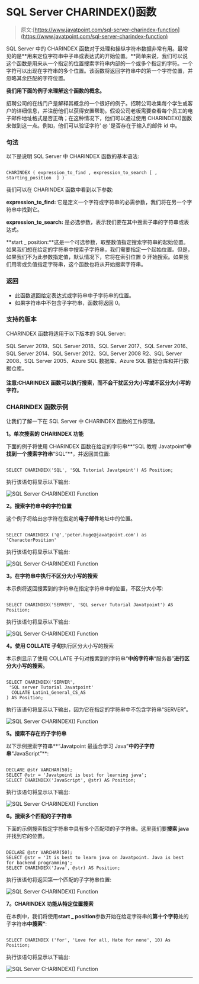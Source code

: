 # SQL Server CHARINDEX()函数

> 原文:[https://www.javatpoint.com/sql-server-charindex-function](https://www.javatpoint.com/sql-server-charindex-function)

SQL Server 中的 CHARINDEX 函数对于处理和操纵字符串数据非常有用。最常见的是**用来定位字符串中子串或表达式的开始位置。**简单来说，我们可以说这个函数是用来从一个指定的位置搜索字符串内部的一个或多个指定的字符。一个字符可以出现在字符串的多个位置。该函数将返回字符串中的第一个字符位置，并忽略其余匹配的字符位置。

**我们用下面的例子来理解这个函数的概念。**

招聘公司的在线门户是解释其概念的一个很好的例子。招聘公司收集每个学生或客户的详细信息，并注册他们以获得安置帮助。假设公司老板需要查看每个员工的电子邮件地址格式是否正确；在这种情况下，他们可以通过使用 CHARINDEX()函数来做到这一点。例如，他们可以验证字符' @ '是否存在于输入的邮件 id 中。

### 句法

以下是说明 SQL Server 中 CHARINDEX 函数的基本语法:

```

CHARINDEX ( expression_to_find , expression_to_search [ , starting_position  ] )

```

我们可以在 CHARINDEX 函数中看到以下参数:

**expression_to_find:** 它是定义一个字符或字符串的必需参数，我们将在另一个字符串中找到它。

**expression_to_search:** 是必选参数，表示我们要在其中搜索子串的字符串或表达式。

**start _ position:**这是一个可选参数，取整数值指定搜索字符串的起始位置。如果我们想在给定的字符串中搜索子字符串，我们需要指定一个起始位置。但是，如果我们不为此参数指定值，默认情况下，它将在索引位置 0 开始搜索。如果我们用零或负值指定字符串，这个函数也将从开始搜索字符串。

### 返回

*   此函数返回给定表达式或字符串中子字符串的位置。
*   如果字符串中不包含子字符串，函数将返回 0。

### 支持的版本

CHARINDEX 函数将适用于以下版本的 SQL Server:

SQL Server 2019、SQL Server 2018、SQL Server 2017、SQL Server 2016、SQL Server 2014、SQL Server 2012、SQL Server 2008 R2、SQL Server 2008、SQL Server 2005、Azure SQL 数据库、Azure SQL 数据仓库和并行数据仓库。

#### 注意:CHARINDEX 函数可以执行搜索，而不会干扰区分大小写或不区分大小写的字符。

### CHARINDEX 函数示例

让我们了解一下在 SQL Server 中 CHARINDEX 函数的工作原理。

**1。单次搜索的 CHARINDEX 功能**

下面的例子将使用 CHARINDEX 函数在给定的字符串**“SQL 教程 Javatpoint”**中找到一个搜索字符串**“SQL”**，并返回其位置:

```

SELECT CHARINDEX('SQL', 'SQL Tutorial Javatpoint') AS Position;

```

执行该语句将显示以下输出:

![SQL Server CHARINDEX() Function](../Images/dbbaf596d65bb84074d8b1a352f83885.png)

**2。搜索字符串中的字符位置**

这个例子将给出@字符在指定的**电子邮件**地址中的位置。

```

SELECT CHARINDEX ('@','peter.huge@javatpoint.com') as 'CharacterPosition'

```

执行该语句将显示以下输出:

![SQL Server CHARINDEX() Function](../Images/312e8deee0ed0354ae94774d7441caa1.png)

**3。在字符串中执行不区分大小写的搜索**

本示例将返回搜索到的字符串在指定字符串中的位置，不区分大小写:

```

SELECT CHARINDEX('SERVER', 'SQL server Tutorial Javatpoint') AS Position;

```

执行该语句将显示以下输出:

![SQL Server CHARINDEX() Function](../Images/1c3ac42974c25c61d4d2ebb77985e2ee.png)

**4。使用 COLLATE 子句**执行区分大小写的搜索

本示例显示了使用 COLLATE 子句对搜索到的字符串“**中的字符串**“服务器”**进行区分大小写的搜索。**

```

SELECT CHARINDEX('SERVER', 
 'SQL server Tutorial Javatpoint' 
  COLLATE Latin1_General_CS_AS
) AS Position;

```

执行该语句将显示以下输出，因为它在指定的字符串中不包含字符串“SERVER”。

![SQL Server CHARINDEX() Function](../Images/bb93c59e0db4b1cfe432e2e84baf3420.png)

**5。搜索不存在的子字符串**

以下示例搜索字符串**“Javatpoint 最适合学习 Java”**中的子字符串**“JavaScript”**:

```

DECLARE @str VARCHAR(50);  
SELECT @str = 'Javatpoint is best for learning java';  
SELECT CHARINDEX('JavaScript', @str) AS Position;

```

执行该语句将显示以下输出:

![SQL Server CHARINDEX() Function](../Images/04893ca67c0fcdda157cf6150cc90d6a.png)

**6。搜索多个匹配的子字符串**

下面的示例搜索指定字符串中具有多个匹配项的子字符串。这里我们要**搜索 java** 并找到它的位置。

```

DECLARE @str VARCHAR(50);  
SELECT @str = 'It is best to learn java on Javatpoint. Java is best for backend programming';  
SELECT CHARINDEX('Java', @str) AS Position;

```

执行该语句将返回第一个匹配的子字符串位置:

![SQL Server CHARINDEX() Function](../Images/94677edfe92b976d99d3d67f2e5337c2.png)

**7。CHARINDEX 功能从特定位置搜索**

在本例中，我们将使用**start _ position**参数开始在给定字符串的**第十个字符**处的子字符串**中搜索“**:

```

SELECT CHARINDEX ('for', 'Love for all, Hate for none', 10) As Position;

```

执行该语句将显示以下输出:

![SQL Server CHARINDEX() Function](../Images/5d96c0679f6b45403faa288a40780d93.png)

* * *